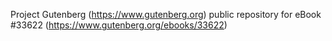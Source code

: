 Project Gutenberg (https://www.gutenberg.org) public repository for eBook #33622 (https://www.gutenberg.org/ebooks/33622)
